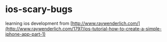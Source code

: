 ios-scary-bugs
==============

learning ios development from [http://www.raywenderlich.com/](http://www.raywenderlich.com/1797/ios-tutorial-how-to-create-a-simple-iphone-app-part-1)
